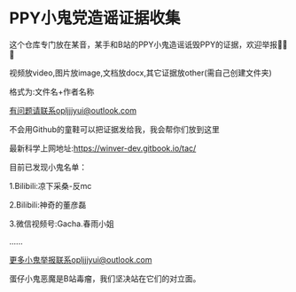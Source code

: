 # PPY小鬼党造谣证据收集

这个仓库专门放在某音，某手和B站的PPY小鬼造谣诋毁PPY的证据，欢迎举报🙂🙂🙂

视频放video,图片放image,文档放docx,其它证据放other(需自己创建文件夹)

格式为:文件名+作者名称

有问题请联系opljjjyui@outlook.com

不会用Github的童鞋可以把证据发给我，我会帮你们放到这里

最新科学上网地址:https://winver-dev.gitbook.io/tac/

目前已发现小鬼名单：

1.Bilibili:凉下采桑-反mc

2.Bilibili:神奇的董彦磊

3.微信视频号:Gacha.春雨小姐

......

更多小鬼举报联系opljjjyui@outlook.com

蛋仔小鬼恶魔是B站毒瘤，我们坚决站在它们的对立面。